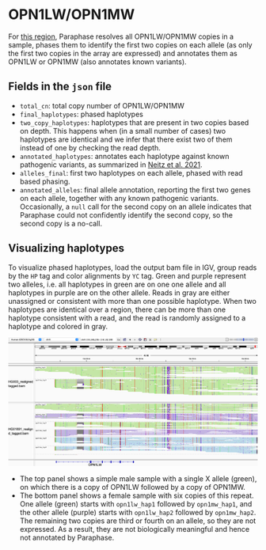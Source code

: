 # OPN1LW/OPN1MW

For [this region](https://medlineplus.gov/genetics/gene/opn1lw/), Paraphase resolves all OPN1LW/OPN1MW copies in a sample, phases them to identify the first two copies on each allele (as only the first two copies in the array are expressed) and annotates them as OPN1LW or OPN1MW (also annotates known variants).

## Fields in the `json` file

- `total_cn`: total copy number of OPN1LW/OPN1MW
- `final_haplotypes`: phased haplotypes
- `two_copy_haplotypes`: haplotypes that are present in two copies based on depth. This happens when (in a small number of cases) two haplotypes are identical and we infer that there exist two of them instead of one by checking the read depth.
- `annotated_haplotypes`: annotates each haplotype against known pathogenic variants, as summarized in [Neitz et al. 2021](https://www.mdpi.com/2073-4425/12/8/1180).
- `alleles_final`: first two haplotypes on each allele, phased with read based phasing. 
- `annotated_alleles`: final allele annotation, reporting the first two genes on each allele, together with any known pathogenic variants. Occasionally, a `null` call for the second copy on an allele indicates that Paraphase could not confidently identify the second copy, so the second copy is a no-call.

## Visualizing haplotypes

To visualize phased haplotypes, load the output bam file in IGV, group reads by the `HP` tag and color alignments by `YC` tag. Green and purple represent two alleles, i.e. all haplotypes in green are on one one allele and all haplotypes in purple are on the other allele. Reads in gray are either unassigned or consistent with more than one possible haplotype. When two haplotypes are identical over a region, there can be more than one haplotype consistent with a read, and the read is randomly assigned to a haplotype and colored in gray. 

![OPN1LW/OPN1MW examples](figures/OPN.png)

- The top panel shows a simple male sample with a single X allele (green), on which there is a copy of OPN1LW followed by a copy of OPN1MW.
- The bottom panel shows a female sample with six copies of this repeat. One allele (green) starts with `opn1lw_hap1` followed by `opn1mw_hap1`, and the other allele (purple) starts with `opn1lw_hap2` followed by `opn1mw_hap2`. The remaining two copies are third or fourth on an allele, so they are not expressed. As a result, they are not biologically meaningful and hence not annotated by Paraphase. 

